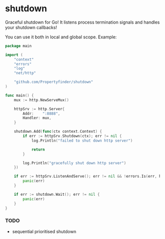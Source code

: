 # shutdown

Graceful shutdown for Go! It listens process termination signals and handles
your shutdown callbacks!

You can use it both in local and global scope. Example:

```go
package main

import (
	"context"
	"errors"
	"log"
	"net/http"

	"github.com/Propertyfinder/shutdown"
)

func main() {
	mux := http.NewServeMux()

	httpSrv := http.Server{
		Addr:    ":8888",
		Handler: mux,
	}

	shutdown.Add(func(ctx context.Context) {
		if err := httpSrv.Shutdown(ctx); err != nil {
			log.Println("failed to shut down http server")

			return
		}

		log.Println("gracefully shut down http server")
	})

	if err := httpSrv.ListenAndServe(); err != nil && !errors.Is(err, http.ErrServerClosed) {
		panic(err)
	}

	if err := shutdown.Wait(); err != nil {
		panic(err)
	}
}


```

### TODO

- sequential prioritised shutdown
